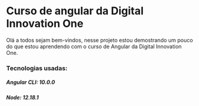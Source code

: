 # Curso de angular da Digital Innovation One

Olá a todos sejam bem-vindos, nesse projeto estou demostrando um pouco do que estou aprendendo com o curso de Angular da Digital Innovation One.

### Tecnologias usadas:
##### Angular CLI: 10.0.0
##### Node: 12.18.1
